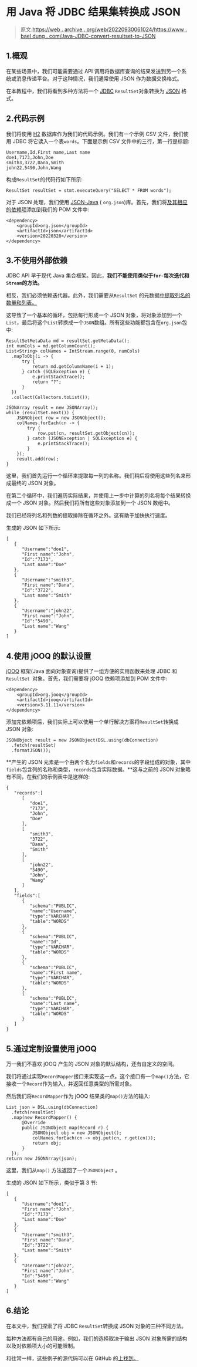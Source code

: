 # 用 Java 将 JDBC 结果集转换成 JSON

> 原文:[https://web . archive . org/web/20220930061024/https://www . bael dung . com/Java-JDBC-convert-resultset-to-JSON](https://web.archive.org/web/20220930061024/https://www.baeldung.com/java-jdbc-convert-resultset-to-json)

## 1.概观

在某些场景中，我们可能需要通过 API 调用将数据库查询的结果发送到另一个系统或消息传递平台。对于这种情况，我们通常使用 JSON 作为数据交换格式。

在本教程中，我们将看到多种方法将一个 [JDBC](/web/20220627155255/https://www.baeldung.com/java-jdbc) `ResultSet`对象转换为 [JSON](/web/20220627155255/https://www.baeldung.com/java-json) 格式。

## 2.代码示例

我们将使用 [H2](/web/20220627155255/https://www.baeldung.com/spring-boot-h2-database) 数据库作为我们的代码示例。我们有一个示例 CSV 文件，我们使用 JDBC 将它读入一个表`words`。下面是示例 CSV 文件中的三行，第一行是标题:

```
Username,Id,First name,Last name
doe1,7173,John,Doe
smith3,3722,Dana,Smith
john22,5490,John,Wang
```

构成`ResultSet`的代码行如下所示:

```
ResultSet resultSet = stmt.executeQuery("SELECT * FROM words");
```

对于 JSON 处理，我们使用 [JSON-Java](/web/20220627155255/https://www.baeldung.com/java-org-json) ( `org.json`)库。首先，我们将[及其相应的依赖项](https://web.archive.org/web/20220627155255/https://mvnrepository.com/artifact/org.json/json)添加到我们的 POM 文件中:

```
<dependency>
    <groupId>org.json</groupId>
    <artifactId>json</artifactId>
    <version>20220320</version>
</dependency> 
```

## 3.不使用外部依赖

JDBC API 早于现代 Java 集合框架。因此，**我们不能使用类似于`for-`每次迭代和`Stream`的方法。**

相反，我们必须依赖迭代器。此外，我们需要从`ResultSet` 的元数据[中提取列名的数量和列表。](/web/20220627155255/https://www.baeldung.com/jdbc-database-metadata)

这导致了一个基本的循环，包括每行形成一个 JSON 对象，将对象添加到一个`List`，最后将这个`List`转换成一个`JSON`数组。所有这些功能都包含在`org.json`包中:

```
ResultSetMetaData md = resultSet.getMetaData();
int numCols = md.getColumnCount();
List<String> colNames = IntStream.range(0, numCols)
  .mapToObj(i -> {
      try {
          return md.getColumnName(i + 1);
      } catch (SQLException e) {
          e.printStackTrace();
          return "?";
      }
  })
  .collect(Collectors.toList());

JSONArray result = new JSONArray();
while (resultSet.next()) {
    JSONObject row = new JSONObject();
    colNames.forEach(cn -> {
        try {
            row.put(cn, resultSet.getObject(cn));
        } catch (JSONException | SQLException e) {
            e.printStackTrace();
        }
    });
    result.add(row);
}
```

这里，我们首先运行一个循环来提取每一列的名称。我们稍后将使用这些列名来形成最终的 JSON 对象。

在第二个循环中，我们遍历实际结果，并使用上一步中计算的列名将每个结果转换成一个 JSON 对象。然后我们将所有这些对象添加到一个 JSON 数组中。

我们已经将列名和列数的提取排除在循环之外。这有助于加快执行速度。

生成的 JSON 如下所示:

```
[
   {
      "Username":"doe1",
      "First name":"John",
      "Id":"7173",
      "Last name":"Doe"
   },
   {
      "Username":"smith3",
      "First name":"Dana",
      "Id":"3722",
      "Last name":"Smith"
   },
   {
      "Username":"john22",
      "First name":"John",
      "Id":"5490",
      "Last name":"Wang"
   }
]
```

## 4.使用 jOOQ 的默认设置

[jOOQ](/web/20220627155255/https://www.baeldung.com/jooq-intro) 框架(Java 面向对象查询)提供了一组方便的实用函数来处理 JDBC 和`ResultSet `对象。首先，我们需要将 jOOQ 依赖项添加到 POM 文件中:

```
<dependency>
    <groupId>org.jooq</groupId>
    <artifactId>jooq</artifactId>
    <version>3.11.11</version>
</dependency>
```

添加完依赖项后，我们实际上可以使用一个单行解决方案将`ResultSet`转换成 JSON 对象:

```
JSONObject result = new JSONObject(DSL.using(dbConnection)
  .fetch(resultSet)
  .formatJSON());
```

**产生的 JSON 元素是一个由两个名为`fields`和`records`的字段组成的对象，其中`fields`包含列的名称和类型，`records`包含实际数据。**这与之前的 JSON 对象略有不同，在我们的示例表中是这样的:

```
{
   "records":[
      [
         "doe1",
         "7173",
         "John",
         "Doe"
      ],
      [
         "smith3",
         "3722",
         "Dana",
         "Smith"
      ],
      [
         "john22",
         "5490",
         "John",
         "Wang"
      ]
   ],
   "fields":[
      {
         "schema":"PUBLIC",
         "name":"Username",
         "type":"VARCHAR",
         "table":"WORDS"
      },
      {
         "schema":"PUBLIC",
         "name":"Id",
         "type":"VARCHAR",
         "table":"WORDS"
      },
      {
         "schema":"PUBLIC",
         "name":"First name",
         "type":"VARCHAR",
         "table":"WORDS"
      },
      {
         "schema":"PUBLIC",
         "name":"Last name",
         "type":"VARCHAR",
         "table":"WORDS"
      }
   ]
}
```

## 5.通过定制设置使用 jOOQ

万一我们不喜欢 jOOQ 产生的 JSON 对象的默认结构，还有自定义的空间。

我们将通过实现`RecordMapper`接口来实现这一点。这个接口有一个`map()`方法，它接收一个`Record`作为输入，并返回任意类型的所需对象。

然后我们将`RecordMapper`作为 jOOQ 结果类的`map()`方法的输入:

```
List json = DSL.using(dbConnection)
  .fetch(resultSet)
  .map(new RecordMapper() {
      @Override
      public JSONObject map(Record r) {
          JSONObject obj = new JSONObject();
          colNames.forEach(cn -> obj.put(cn, r.get(cn)));
          return obj;
      }
  });
return new JSONArray(json); 
```

这里，我们从`map()` 方法返回了一个`JSONObject` 。

生成的 JSON 如下所示，类似于第 3 节:

```
[
   {
      "Username":"doe1",
      "First name":"John",
      "Id":"7173",
      "Last name":"Doe"
   },
   {
      "Username":"smith3",
      "First name":"Dana",
      "Id":"3722",
      "Last name":"Smith"
   },
   {
      "Username":"john22",
      "First name":"John",
      "Id":"5490",
      "Last name":"Wang"
   }
]
```

## 6.结论

在本文中，我们探索了将 JDBC `ResultSet`转换成 JSON 对象的三种不同方法。

每种方法都有自己的用途。例如，我们的选择取决于输出 JSON 对象所需的结构以及对依赖项大小的可能限制。

和往常一样，这些例子的源代码可以在 GitHub 的[上找到。](https://web.archive.org/web/20220627155255/https://github.com/eugenp/tutorials/tree/master/persistence-modules/core-java-persistence-2)